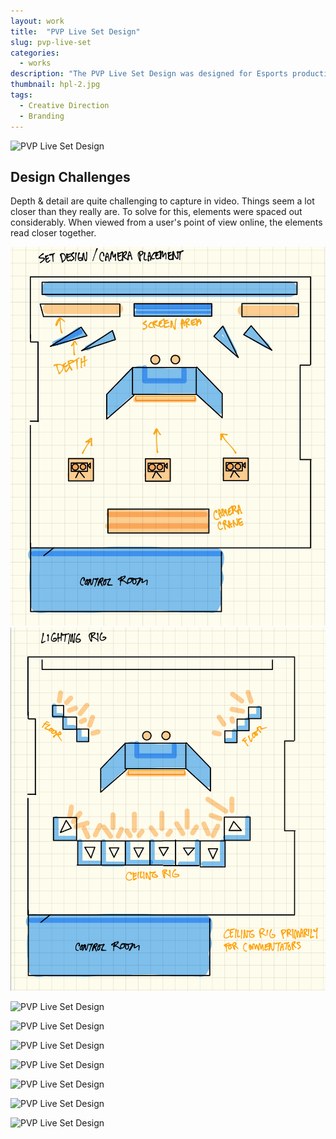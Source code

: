 ```yaml
---
layout: work
title:  "PVP Live Set Design"
slug: pvp-live-set
categories:
  - works
description: "The PVP Live Set Design was designed for Esports productions. The events were aimed to be clean & professional. Working along side with Diesel Displays, the desk was designed to be the main focus."
thumbnail: hpl-2.jpg
tags:
  - Creative Direction
  - Branding
---
```


![PVP Live Set Design](/img/work/pvp-live-set/hpl-2.jpg)

<div class="work-case-study">
  <h2>Design Challenges</h2>
  <p>Depth & detail are quite challenging to capture in video. Things seem a lot closer than they really are. To solve for this, elements were spaced out considerably. When viewed from a user's point of view online, the elements read closer together.</p>
</div>



<div class="row">
  <div class="col-3">
    <img src="/img/work/pvp-live-set/hpl-11.jpg" alt="">
  </div>
  <div class="col-3">
    <img src="/img/work/pvp-live-set/hpl-12.jpg" alt="">
  </div>
</div>

![PVP Live Set Design](/img/work/pvp-live-set/hpl-1.jpg)

![PVP Live Set Design](/img/work/pvp-live-set/hpl-3.jpg)

<!-- ![](/img/unfinished-set-design.jpg) -->

<!-- ![PVP Live Set Design](/img/hpl-4.jpg) -->

![PVP Live Set Design](/img/work/pvp-live-set/hpl-5.jpg)

![PVP Live Set Design](/img/work/pvp-live-set/hpl-6.jpg)

<!-- ![PVP Live Set Design](/img/work/pvp-live-set/hpl-7.jpg) -->

![PVP Live Set Design](/img/work/pvp-live-set/hpl-8.jpg)

![PVP Live Set Design](/img/work/pvp-live-set/hpl-9.jpg)

![PVP Live Set Design](/img/work/pvp-live-set/hpl-10.jpg)
